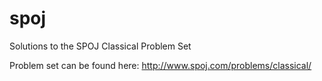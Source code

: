 spoj
====

Solutions to the SPOJ Classical Problem Set

Problem set can be found here: http://www.spoj.com/problems/classical/
